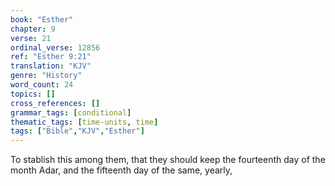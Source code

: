 ```yaml
---
book: "Esther"
chapter: 9
verse: 21
ordinal_verse: 12856
ref: "Esther 9:21"
translation: "KJV"
genre: "History"
word_count: 24
topics: []
cross_references: []
grammar_tags: [conditional]
thematic_tags: [time-units, time]
tags: ["Bible","KJV","Esther"]
---
```

To stablish this among them, that they should keep the fourteenth day of the month Adar, and the fifteenth day of the same, yearly,
